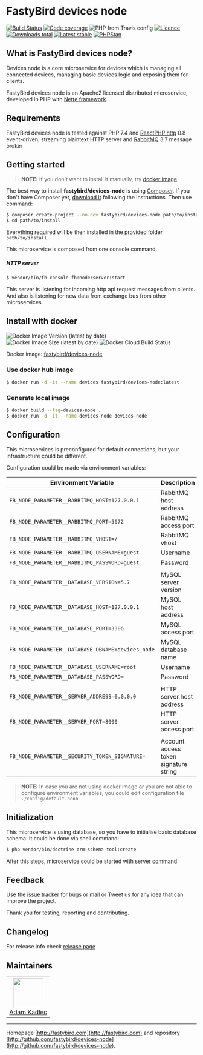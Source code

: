 # FastyBird devices node

[![Build Status](https://img.shields.io/travis/FastyBird/devices-node.svg?style=flat-square)](https://travis-ci.org/FastyBird/devices-node)
[![Code coverage](https://img.shields.io/coveralls/FastyBird/devices-node.svg?style=flat-square)](https://coveralls.io/r/FastyBird/devices-node)
![PHP from Travis config](https://img.shields.io/travis/php-v/fastybird/devices-node?style=flat-square)
[![Licence](https://img.shields.io/packagist/l/FastyBird/devices-node.svg?style=flat-square)](https://packagist.org/packages/FastyBird/devices-node)
[![Downloads total](https://img.shields.io/packagist/dt/FastyBird/devices-node.svg?style=flat-square)](https://packagist.org/packages/FastyBird/devices-node)
[![Latest stable](https://img.shields.io/packagist/v/FastyBird/devices-node.svg?style=flat-square)](https://packagist.org/packages/FastyBird/devices-node)
[![PHPStan](https://img.shields.io/badge/PHPStan-enabled-brightgreen.svg?style=flat-square)](https://github.com/phpstan/phpstan)

## What is FastyBird devices node?

Devices node is a core microservice for devices which is managing all connected devices, managing basic devices logic and exposing them for clients.

FastyBird devices node is an Apache2 licensed distributed microservice, developed in PHP with [Nette framework](https://nette.org).

## Requirements

FastyBird devices node is tested against PHP 7.4 and [ReactPHP http](https://github.com/reactphp/http) 0.8 event-driven, streaming plaintext HTTP server and [RabbitMQ](https://www.rabbitmq.com/) 3.7 message broker

## Getting started

> **NOTE:** If you don't want to install it manually, try [docker image](#install-with-docker)

The best way to install **fastybird/devices-node** is using [Composer](http://getcomposer.org/). If you don't have Composer yet, [download it](https://getcomposer.org/download/) following the instructions.
Then use command:

```sh
$ composer create-project --no-dev fastybird/devices-node path/to/install
$ cd path/to/install
```

Everything required will be then installed in the provided folder `path/to/install`

This microservice is composed from one console command.

##### HTTP server

```sh
$ vendor/bin/fb-console fb:node:server:start
```

This server is listening for incoming http api request messages from clients.
And also is listening for new data from exchange bus from other microservices.

## Install with docker

![Docker Image Version (latest by date)](https://img.shields.io/docker/v/fastybird/devices-node?style=flat-square)
![Docker Image Size (latest by date)](https://img.shields.io/docker/image-size/fastybird/devices-node?style=flat-square)
![Docker Cloud Build Status](https://img.shields.io/docker/cloud/build/fastybird/devices-node?style=flat-square)

Docker image: [fastybird/devices-node](https://hub.docker.com/r/fastybird/devices-node/)

### Use docker hub image

```bash
$ docker run -d -it --name devices fastybird/devices-node:latest
```

### Generate local image

```bash
$ docker build --tag=devices-node .
$ docker run -d -it --name devices-node devices-node
```

## Configuration

This microservices is preconfigured for default connections, but your infrastructure could be different.

Configuration could be made via environment variables:

| Environment Variable | Description |
| ---------------------- | ---------------------------- |
| `FB_NODE_PARAMETER__RABBITMQ_HOST=127.0.0.1` | RabbitMQ host address |
| `FB_NODE_PARAMETER__RABBITMQ_PORT=5672` | RabbitMQ access port |
| `FB_NODE_PARAMETER__RABBITMQ_VHOST=/` | RabbitMQ vhost |
| `FB_NODE_PARAMETER__RABBITMQ_USERNAME=guest` | Username |
| `FB_NODE_PARAMETER__RABBITMQ_PASSWORD=guest` | Password |
| | |
| `FB_NODE_PARAMETER__DATABASE_VERSION=5.7` | MySQL server version |
| `FB_NODE_PARAMETER__DATABASE_HOST=127.0.0.1` | MySQL host address |
| `FB_NODE_PARAMETER__DATABASE_PORT=3306` | MySQL access port |
| `FB_NODE_PARAMETER__DATABASE_DBNAME=devices_node` | MySQL database name |
| `FB_NODE_PARAMETER__DATABASE_USERNAME=root` | Username |
| `FB_NODE_PARAMETER__DATABASE_PASSWORD=` | Password |
| | |
| `FB_NODE_PARAMETER__SERVER_ADDRESS=0.0.0.0` | HTTP server host address |
| `FB_NODE_PARAMETER__SERVER_PORT=8000` | HTTP server access port |
| | |
| `FB_NODE_PARAMETER__SECURITY_TOKEN_SIGNATURE=` | Account access token signature string |

> **NOTE:** In case you are not using docker image or you are not able to configure environment variables, you could edit configuration file `./config/default.neon`

## Initialization

This microservice is using database, so you have to initialise basic database schema. It could be done via shell command:

```sh
$ php vendor/bin/doctrine orm:schema-tool:create
```

After this steps, microservice could be started with [server command](#http-server)

## Feedback

Use the [issue tracker](https://github.com/FastyBird/devices-node/issues) for bugs or [mail](mailto:info@fastybird.com) or [Tweet](https://twitter.com/fastybird) us for any idea that can improve the project.

Thank you for testing, reporting and contributing.

## Changelog

For release info check [release page](https://github.com/FastyBird/devices-node/releases)

## Maintainers

<table>
	<tbody>
		<tr>
			<td align="center">
				<a href="https://github.com/akadlec">
					<img width="80" height="80" src="https://avatars3.githubusercontent.com/u/1866672?s=460&amp;v=4">
				</a>
				<br>
				<a href="https://github.com/akadlec">Adam Kadlec</a>
			</td>
		</tr>
	</tbody>
</table>

***
Homepage [http://fastybird.com](http://fastybird.com) and repository [http://github.com/fastybird/devices-node](http://github.com/fastybird/devices-node).
